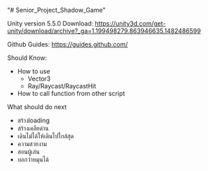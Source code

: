 ﻿"# Senior_Project_Shadow_Game" 

Unity version 5.5.0
Download: https://unity3d.com/get-unity/download/archive?_ga=1.199498279.863946635.1482486599

Github Guides: https://guides.github.com/

Should Know:
- How to use
  - Vector3
  - Ray/Raycast/RaycastHit
- How to call function from other script


What should do next
- สร้างloading
- สร้างเคลียด่าน
- เดินไม่ได้ให้เดินไปใกล้สุด
- ความสวยงาม
- สอนผู้เล่น
- บอกว่าหมุนได้
